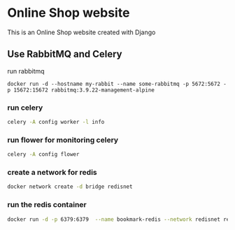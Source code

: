 # Online Shop website
This is an Online Shop website created with Django


## Use RabbitMQ and Celery

run rabbitmq

```docker
docker run -d --hostname my-rabbit --name some-rabbitmq -p 5672:5672 -p 15672:15672 rabbitmq:3.9.22-management-alpine
```

### run celery

```sh
celery -A config worker -l info
```

### run flower for monitoring celery

```sh
celery -A config flower
```

### create a network for redis

```sh
docker network create -d bridge redisnet
```

### run the redis container

```sh
docker run -d -p 6379:6379  --name bookmark-redis --network redisnet redis:alpine
```